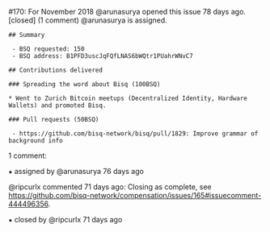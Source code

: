 #170: For November 2018
@arunasurya opened this issue 78 days ago.  [closed] (1 comment)
@arunasurya is assigned. 

    ## Summary
    
     - BSQ requested: 150
     - BSQ address: B1PFD3uscJqFQfLNAS6bWQtr1PUahrWNvC7
    
    ## Contributions delivered
    
    ### Spreading the word about Bisq (100BSQ)
    
    * Went to Zurich Bitcoin meetups (Decentralized Identity, Hardware Wallets) and promoted Bisq.
    
    ### Pull requests (50BSQ)
    
     - https://github.com/bisq-network/bisq/pull/1829: Improve grammar of background info


1 comment:

⁕ assigned by @arunasurya 76 days ago

@ripcurlx commented 71 days ago:
    Closing as complete, see https://github.com/bisq-network/compensation/issues/165#issuecomment-444496356.


⁕ closed by @ripcurlx 71 days ago

